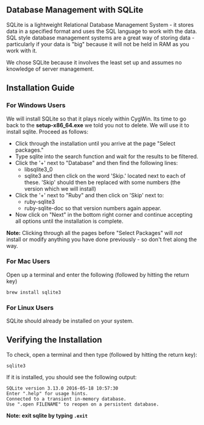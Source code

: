 ## Database Management with SQLite

SQLite is a lightweight Relational Database Management System - it stores data in a specified format and uses the SQL language to work with the data.
SQL style database management systems are a great way of storing data - particularly if your data is "big" because it will not be held in RAM as you work with it.

We chose SQLite because it involves the least set up and assumes no knowledge of server management.

## Installation Guide

### For Windows Users

We will install SQLite so that it plays nicely within CygWin.
Its time to go back to the **setup-x86_64.exe** we told you not to delete. We will use it to install sqlite.
Proceed as follows:

* Click through the installation until you arrive at the page "Select packages."
* Type sqlite into the search function and wait for the results to be filtered.
* Click the '+' next to "Database" and then find the following lines:
    * libsqlite3_0
    * sqlite3
 and then click on the word 'Skip.' located next to each of these. 'Skip' should then be replaced with some numbers (the version which we will install)
* Click the '+' next to "Ruby" and then click on 'Skip' next to:
    * ruby-sqlite3
    * ruby-sqlite-doc
so that version numbers again appear.
* Now click on "Next" in the bottom right corner and continue accepting all options until the installation is complete.

**Note:** Clicking through all the pages before "Select Packages" will *not* install or modify anything you have done previously - so don't fret along the way.

### For Mac Users

Open up a terminal and enter the following (followed by hitting the return key)

    brew install sqlite3

### For Linux Users

SQLite should already be installed on your system.

## Verifying the Installation

To check, open a terminal and then type (followed by hitting the return key):

    sqlite3

If it is installed, you should see the following output:

    SQLite version 3.13.0 2016-05-18 10:57:30
    Enter ".help" for usage hints.
    Connected to a transient in-memory database.
    Use ".open FILENAME" to reopen on a persistent database.

**Note: exit sqlite by typing `.exit`**
